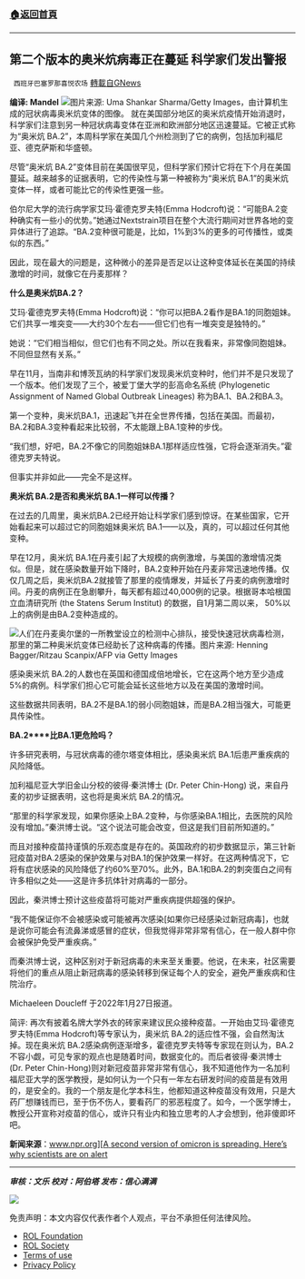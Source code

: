 ###  [:house:返回首頁](https://github.com/ourhimalayas/txt)
---


## 第二个版本的奥米炕病毒正在蔓延 科学家们发出警报
` 西班牙巴塞罗那喜悦农场` [轉載自GNews](https://gnews.org/zh-hans/1928613/)

**编译: Mandel**
![](https://assets.gnews.org/wp-content/uploads/2022/01/tempsnip01由计算机生成的冠状病毒奥米炕变体的图像.png)图片来源: Uma Shankar Sharma/Getty Images，由计算机生成的冠状病毒奥米炕变体的图像。
就在美国部分地区的奥米炕疫情开始消退时，科学家们注意到另一种冠状病毒变体在亚洲和欧洲部分地区迅速蔓延。它被正式称为“奥米炕 BA.2”，本周科学家在美国几个州检测到了它的病例，包括加利福尼亚、德克萨斯和华盛顿。

尽管“奥米炕 BA.2”变体目前在美国很罕见，但科学家们预计它将在下个月在美国蔓延。越来越多的证据表明，它的传染性与第一种被称为“奥米炕 BA.1”的奥米炕变体一样，或者可能比它的传染性更强一些。

伯尔尼大学的流行病学家艾玛·霍德克罗夫特(Emma Hodcroft)说：“可能BA.2变种确实有一些小的优势。”她通过Nextstrain项目在整个大流行期间对世界各地的变异体进行了追踪。“BA.2变种很可能是，比如，1%到3%的更多的可传播性，或类似的东西。”

因此，现在最大的问题是，这种微小的差异是否足以让这种变体延长在美国的持续激增的时间，就像它在丹麦那样？

**什么是奥米炕BA.2？**

艾玛·霍德克罗夫特(Emma Hodcroft)说：“你可以把BA.2看作是BA.1的同胞姐妹。它们共享一堆突变——大约30个左右——但它们也有一堆突变是独特的。”

她说：“它们相当相似，但它们也有不同之处。所以在我看来，非常像同胞姐妹。不同但显然有关系。”

早在11月，当南非和博茨瓦纳的科学家们发现奥米炕变种时，他们并不是只发现了一个版本。他们发现了三个，被爱丁堡大学的彭高命名系统 (Phylogenetic Assignment of Named Global Outbreak Lineages) 称为BA.1、BA.2和BA.3。

第一个变种，奥米炕BA.1，迅速起飞并在全世界传播，包括在美国。而最初， BA.2和BA.3变种看起来比较弱，不太能跟上BA.1变种的步伐。

“我们想，好吧，BA.2不像它的同胞姐妹BA.1那样适应性强，它将会逐渐消失。”霍德克罗夫特说。

但事实并非如此——完全不是这样。

**奥米炕 BA.2是否和奥米炕 BA.1一样可以传播？**

在过去的几周里，奥米炕BA.2已经开始让科学家们感到惊讶。在某些国家，它开始看起来可以超过它的同胞姐妹奥米炕 BA.1——以及，真的，可以超过任何其他变种。

早在12月，奥米炕 BA.1在丹麦引起了大规模的病例激增，与美国的激增情况类似。但是，就在感染数量开始下降时，BA.2变种开始在丹麦非常迅速地传播。仅仅几周之后，奥米炕BA.2就接管了那里的疫情爆发，并延长了丹麦的病例激增时间。丹麦的病例正在急剧攀升，每天都有超过40,000例的记录。根据哥本哈根国立血清研究所 (the Statens Serum Institut) 的数据，自1月第二周以来， 50%以上的病例是由BA.2变种造成的。

![](https://assets.gnews.org/wp-content/uploads/2022/01/tempsnip02人们在丹麦奥尔堡的一所教堂设立的检测中心排队，接受快速冠状病毒检测，那里的第二种奥米炕变体已.png)人们在丹麦奥尔堡的一所教堂设立的检测中心排队，接受快速冠状病毒检测，那里的第二种奥米炕变体已经助长了这种病毒的传播。图片来源: Henning Bagger/Ritzau Scanpix/AFP via Getty Images

感染奥米炕 BA.2的人数也在英国和德国成倍地增长，它在这两个地方至少造成5%的病例。科学家们担心它可能会延长这些地方以及在美国的激增时间。

这些数据共同表明，BA.2不是BA.1的弱小同胞姐妹，而是BA.2相当强大，可能更具传染性。

**BA.2****比BA.1更危险吗？**

许多研究表明，与冠状病毒的德尔塔变体相比，感染奥米炕 BA.1后患严重疾病的风险降低。

加利福尼亚大学旧金山分校的彼得·秦洪博士 (Dr. Peter Chin-Hong) 说，来自丹麦的初步证据表明，这也将是奥米炕 BA.2的情况。

“那里的科学家发现，如果你感染上BA.2变种，与你感染BA.1相比，去医院的风险没有增加。”秦洪博士说。“这个说法可能会改变，但这是我们目前所知道的。”

而且对接种疫苗持谨慎的乐观态度是存在的。英国政府的初步数据显示，第三针新冠疫苗对BA.2感染的保护效果与对BA.1的保护效果一样好。在这两种情况下，它将有症状感染的风险降低了约60%至70%。此外，BA.1和BA.2的刺突蛋白之间有许多相似之处——这是许多抗体针对病毒的一部分。

因此，秦洪博士预计这些疫苗将可能对严重疾病提供超强的保护。

“我不能保证你不会被感染或可能被再次感染[如果你已经感染过新冠病毒]，也就是说你可能会有流鼻涕或感冒的症状，但我觉得非常非常有信心，在一般人群中你会被保护免受严重疾病。”

而秦洪博士说，这种区别对于新冠病毒的未来至关重要。他说，在未来，社区需要将他们的重点从阻止新冠病毒的感染转移到保证每个人的安全，避免严重疾病和住院治疗。

Michaeleen Doucleff 于2022年1月27日报道。

简评: 再次有披着名牌大学外衣的砖家来建议民众接种疫苗。一开始由艾玛·霍德克罗夫特(Emma Hodcroft)等专家认为，奥米炕 BA.2的适应性不强，会自然淘汰掉。现在奥米炕 BA.2感染病例逐渐增多，霍德克罗夫特等专家现在则认为，BA.2不容小觑，可见专家的观点也是随着时间，数据变化的。而后者彼得·秦洪博士 (Dr. Peter Chin-Hong)则对新冠疫苗非常非常有信心，我不知道他作为一名加利福尼亚大学的医学教授，是如何认为一个只有一年左右研发时间的疫苗是有效用的，是安全的。我的一个朋友是化学本科生，他都知道这种疫苗没有效用，只是大药厂想赚钱而已，至于伤不伤人，要看药厂的邪恶程度了。如今，一个医学博士，教授公开宣称对疫苗的信心，或许只有业内和独立思考的人才会想到，他非傻即坏吧。

**新闻来源**：[www.npr.org][A second version of omicron is spreading. Here’s why scientists are on alert](https://www.npr.org/sections/goatsandsoda/2022/01/27/1076123109/new-covid-variant-omicron-ba-2?utm_source=facebook&amp;utm_medium=news_tab)

* * *

***审核：文乐
校对：阿伯塔
发布：信心满满***

![](https://assets.gnews.org/wp-content/uploads/2022/01/西喜.jpeg)

 

免责声明：本文内容仅代表作者个人观点，平台不承担任何法律风险。

- [ROL Foundation](https://rolfoundation.org/)
- [ROL Society](https://rolsociety.org/)
- [Terms of use](https://gnews.org/terms-of-use-3/)
- [Privacy Policy](https://gnews.org/privacy-policy/)
